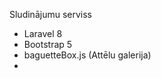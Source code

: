 <p>Sludinājumu serviss</p>
<ul>
<li>Laravel 8</li>
<li>Bootstrap 5</li>
<li>baguetteBox.js (Attēlu galerija)</li>
<li></li>
</ul>
